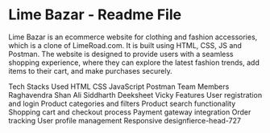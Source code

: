 # Lime Bazar - Readme File
Lime Bazar is an ecommerce website for clothing and fashion accessories, which is a clone of LimeRoad.com. It is built using HTML, CSS, JS and Postman. The website is designed to provide users with a seamless shopping experience, where they can explore the latest fashion trends, add items to their cart, and make purchases securely.

Tech Stacks Used
HTML
CSS
JavaScript
Postman
Team Members
Raghavendra
Shan Ali
Siddharth
Deeksheet
Vicky
Features
User registration and login
Product categories and filters
Product search functionality
Shopping cart and checkout process
Payment gateway integration
Order tracking
User profile management
Responsive designfierce-head-727
